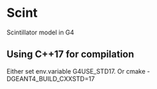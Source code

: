 # Scint

Scintillator model in G4

## Using C++17 for compilation

Either set env.variable G4USE_STD17. Or cmake -DGEANT4_BUILD_CXXSTD=17
